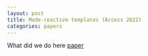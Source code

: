 ```yaml
---
layout: post
title: Mode-reactive templates (Access 2022)
categories: papers
---
```


What did we do here [paper](https://scholar.google.com/citations?view_op=view_citation&hl=en&user=m-A4ZdEAAAAJ&cstart=20&pagesize=80&citation_for_view=m-A4ZdEAAAAJ:OcBU2YAGkTUC)
